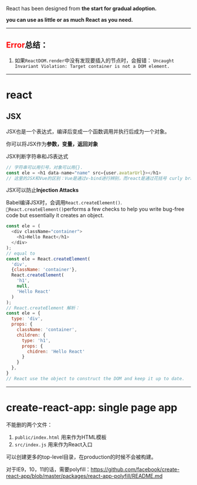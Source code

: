 React has been designed from **the start for gradual adoption.**

**you can use as little or as much React as you need.**

---

## <span style="color:red">Error</span>总结：
1. 如果`ReactDOM.render`中没有发现要插入的节点时，会报错：
`Uncaught Invariant Violation: Target container is not a DOM element.`

---

# react

## JSX

JSX也是一个表达式，编译后变成一个函数调用并执行后成为一个对象。

你可以将JSX作为**参数，变量，返回对象**

JSX判断字符串和JS表达式
```js
// 字符串可以用引号，对象可以用{}.
const ele = <h1 data-name="name" src={user.avatarUrl}></h1>
// 这里的JSX和Vue的区别：Vue是通过v-bind进行辨别，而react是通过花括号 curly braces。
```

JSX可以防止**Injection Attacks**

Babel编译JSX时，会调用`React.createElement()`.
`React.createElement()`performs a few checks to help you write bug-free code but essentially it creates an object.
```js
const ele = (
  <div className="container">
    <h1>Hello React</h1>
  </div>
);
// equal to
const ele = React.createElement(
  'div',
  {className: 'container'},
  React.createElement(
    'h1',
    null,
    'Hello React'
  )
);
// React.createElement 解析：
const ele = {
  type: 'div',
  props: {
    className: 'container',
    children: {
      type: 'h1',
      props: {
        chidren: 'Hello React'
      }
    }
  },
}
// React use the object to construct the DOM and keep it up to date.
```
---

# create-react-app: single page app

不能删的两个文件：
1. `public/index.html` 用来作为HTML模板
2. `src/index.js` 用来作为React入口

可以创建更多的top-level目录，在production的时候不会被构建。

对于IE9，10，11的话，需要polyfill：https://github.com/facebook/create-react-app/blob/master/packages/react-app-polyfill/README.md
